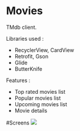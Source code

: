 # Movies
TMdb client.

Libraries used : 
- RecyclerView, CardView
- Retrofit, Gson
- Glide
- ButterKnife

Features : 
- Top rated movies list
- Popular movies list
- Upcoming movies list
- Movie details



#Screens
<img src = "https://cloud.githubusercontent.com/assets/9641011/18718078/733b49f0-8022-11e6-8fa1-6e0dabb64195.png"/>

